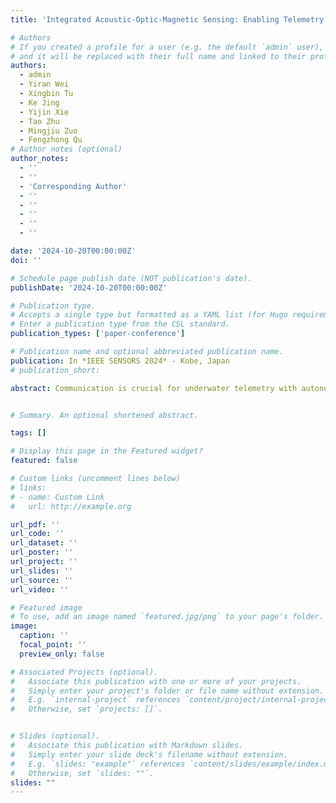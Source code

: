 ```yaml
---
title: 'Integrated Acoustic-Optic-Magnetic Sensing: Enabling Telemetry via Submarine Cables'

# Authors
# If you created a profile for a user (e.g. the default `admin` user), write the username (folder name) here
# and it will be replaced with their full name and linked to their profile.
authors:
  - admin
  - Yiran Wei
  - Xingbin Tu
  - Ke Jing
  - Yijin Xie
  - Tao Zhu
  - Mingjiu Zuo
  - Fengzhong Qu
# Author notes (optional)
author_notes: 
  - ''
  - ''
  - 'Corresponding Author'
  - ''
  - ''
  - ''
  - ''
  - ''

date: '2024-10-20T00:00:00Z'
doi: ''

# Schedule page publish date (NOT publication's date).
publishDate: '2024-10-20T00:00:00Z'

# Publication type.
# Accepts a single type but formatted as a YAML list (for Hugo requirements).
# Enter a publication type from the CSL standard.
publication_types: ['paper-conference']

# Publication name and optional abbreviated publication name.
publication: In *IEEE SENSORS 2024* - Kobe, Japan
# publication_short: 

abstract: Communication is crucial for underwater telemetry with autonomous underwater vehicles (AUVs). Traditional seabed-station-based communication methods face challenges due to high costs and limited range. Utilizing distributed acoustic sensing (DAS) and quantum sensing technologies, we propose a novel solution for bidirectional communication via submarine cables. AUVs can transmit data through existing submarine cables without surfacing or additional seabed stations. Sea trials show that our solution achieves an uplink rate of approximately 1117 bps and a downlink rate of approximately 7.2 bps. The integrated acoustic-optic-magnetic sensing solution enables AUVs to perform telemetry through submarine cables, expanding their operational scenarios.


# Summary. An optional shortened abstract.

tags: []

# Display this page in the Featured widget?
featured: false

# Custom links (uncomment lines below)
# links:
# - name: Custom Link
#   url: http://example.org

url_pdf: ''
url_code: ''
url_dataset: ''
url_poster: ''
url_project: ''
url_slides: ''
url_source: ''
url_video: ''

# Featured image
# To use, add an image named `featured.jpg/png` to your page's folder.
image:
  caption: ''
  focal_point: ''
  preview_only: false

# Associated Projects (optional).
#   Associate this publication with one or more of your projects.
#   Simply enter your project's folder or file name without extension.
#   E.g. `internal-project` references `content/project/internal-project/index.md`.
#   Otherwise, set `projects: []`.


# Slides (optional).
#   Associate this publication with Markdown slides.
#   Simply enter your slide deck's filename without extension.
#   E.g. `slides: "example"` references `content/slides/example/index.md`.
#   Otherwise, set `slides: ""`.
slides: ""
---
```

